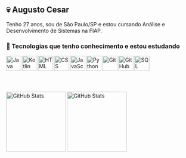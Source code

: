## :skull: Augusto Cesar

Tenho 27 anos, sou de São Paulo/SP e estou cursando Análise e Desenvolvimento de Sistemas na FIAP.

### :robot: Tecnologias que tenho conhecimento e estou estudando
<div display="flex">
  <img align="left" alt="Java" title="Java" width="40px" src="https://cdn.jsdelivr.net/gh/devicons/devicon@latest/icons/java/java-original.svg"/>
  <img align="left" alt="Kotlin" title="Kotlin" width="40px" src="https://cdn.jsdelivr.net/gh/devicons/devicon@latest/icons/kotlin/kotlin-original.svg" />
  <img align="left" alt="HTML" title="HTML" width="40px" src="https://cdn.jsdelivr.net/gh/devicons/devicon@latest/icons/html5/html5-original-wordmark.svg""/>
  <img align="left" alt="CSS" title="CSS" width="40px" src="https://cdn.jsdelivr.net/gh/devicons/devicon@latest/icons/css3/css3-original-wordmark.svg"/>
  <img align="left" alt="JavaScript" title="JavaScript" width="40px" src="https://cdn.jsdelivr.net/gh/devicons/devicon@latest/icons/javascript/javascript-original.svg"/>
  <img align="left" alt="Python" title="Python" width="40px" src="https://cdn.jsdelivr.net/gh/devicons/devicon@latest/icons/python/python-original.svg"/>
  <img align="left" alt="Git" title="Git" width="40px" src="https://cdn.jsdelivr.net/gh/devicons/devicon@latest/icons/git/git-original.svg"/>
  <img align="left" alt="GitHub" title="GitHub" width="40px" src="https://cdn.jsdelivr.net/gh/devicons/devicon@latest/icons/github/github-original.svg"/>
  <img align="left" alt="SQL Developer" title="SQL Developer" width="40px" src="https://cdn.jsdelivr.net/gh/devicons/devicon@latest/icons/sqldeveloper/sqldeveloper-plain.svg"/>
</div><br><br>

<br><br><div>
<a href="https://github.com/AugustoCesr">
<img align="left" loading="lazy" height="160em" alt="GitHub Stats" src="https://github-readme-stats.vercel.app/api?username=AugustoCesr&show_icons=true&include_all_commits=true&count_private=true&locale=pt-br&theme=github_dark"/>
<img align="left" loading="lazy" height="160em" alt="GitHub Stats" src="https://github-readme-stats.vercel.app/api/top-langs/?username=AugustoCesr&layout=compact&langs_count=7&locale=pt-br&custom_title=Tecnologias&theme=github_dark"/>
</div>
